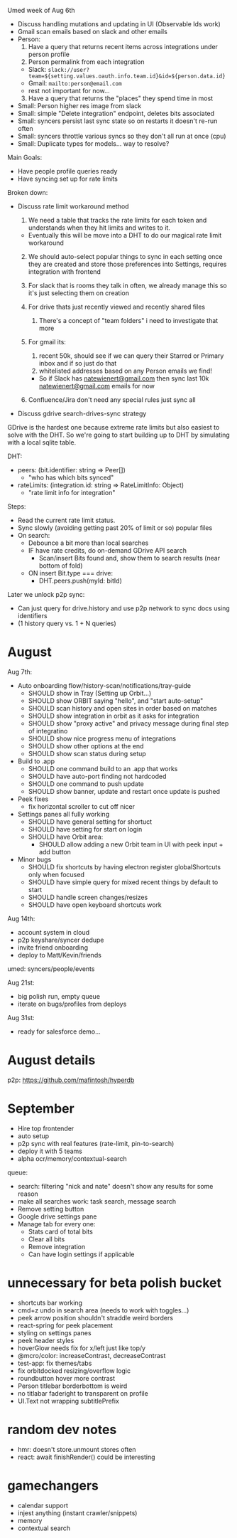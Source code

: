 Umed week of Aug 6th

- Discuss handling mutations and updating in UI (Observable Ids work)
- Gmail scan emails based on slack and other emails
- Person:
  1.  Have a query that returns recent items across integrations under person profile
  2.  Person permalink from each integration
  - Slack: `slack://user?team=${setting.values.oauth.info.team.id}&id=${person.data.id}`
  - Gmail: `mailto:person@email.com`
  - rest not important for now...
  3.  Have a query that returns the "places" they spend time in most
- Small: Person higher res image from slack
- Small: simple "Delete integration" endpoint, deletes bits associated
- Small: syncers persist last sync state so on restarts it doesn't re-run often
- Small: syncers throttle various syncs so they don't all run at once (cpu)
- Small: Duplicate types for models... way to resolve?

Main Goals:

- Have people profile queries ready
- Have syncing set up for rate limits

Broken down:

- Discuss rate limit workaround method

  1.  We need a table that tracks the rate limits for each token and understands when they hit limits and writes to it.

  - Eventually this will be move into a DHT to do our magical rate limit workaround

  2.  We should auto-select popular things to sync in each setting once they are created and store those preferences into Settings, requires integration with frontend

  1.  For slack that is rooms they talk in often, we already manage this so it's just selecting them on creation
  1.  For drive thats just recently viewed and recently shared files
      1.  There's a concept of "team folders" i need to investigate that more
  1.  For gmail its:
      1.  recent 50k, should see if we can query their Starred or Primary inbox and if so just do that
      2.  whitelisted addresses based on any Person emails we find!
      - So if Slack has natewienert@gmail.com then sync last 10k natewienert@gmail.com emails for now
  1.  Confluence/Jira don't need any special rules just sync all

* Discuss gdrive search-drives-sync strategy

GDrive is the hardest one because extreme rate limits but also easiest to solve with the DHT. So we're going to start building up to DHT by simulating with a local sqlite table.

DHT:

- peers: (bit.identifier: string => Peer[])
  - "who has which bits synced"
- rateLimits: (integration.id: string => RateLimitInfo: Object)
  - "rate limit info for integration"

Steps:

- Read the current rate limit status.
- Sync slowly (avoiding getting past 20% of limit or so) popular files
- On search:
  - Debounce a bit more than local searches
  - IF have rate credits, do on-demand GDrive API search
    - Scan/insert Bits found and, show them to search results (near bottom of fold)
  - ON insert Bit.type === drive:
    - DHT.peers.push(myId: bitId)

Later we unlock p2p sync:

- Can just query for drive.history and use p2p network to sync docs using identifiers
- (1 history query vs. 1 + N queries)

# August

Aug 7th:

- Auto onboarding flow/history-scan/notifications/tray-guide
  - SHOULD show in Tray (Setting up Orbit...)
  - SHOULD show ORBIT saying "hello", and "start auto-setup"
  - SHOULD scan history and open sites in order based on matches
  - SHOULD show integration in orbit as it asks for integration
  - SHOULD show "proxy active" and privacy message during final step of integratino
  - SHOULD show nice progress menu of integrations
  - SHOULD show other options at the end
  - SHOULD show scan status during setup
- Build to .app
  - SHOULD one command build to an .app that works
  - SHOULD have auto-port finding not hardcoded
  - SHOULD one command to push update
  - SHOULD show banner, update and restart once update is pushed
- Peek fixes
  - fix horizontal scroller to cut off nicer
- Settings panes all fully working
  - SHOULD have general setting for shortuct
  - SHOULD have setting for start on login
  - SHOULD have Orbit area:
    - SHOULD allow adding a new Orbit team in UI with peek input + add button
- Minor bugs
  - SHOULD fix shortcuts by having electron register globalShortcuts only when focused
  - SHOULD have simple query for mixed recent things by default to start
  - SHOULD handle screen changes/resizes
  - SHOULD have open keyboard shortcuts work

Aug 14th:

- account system in cloud
- p2p keyshare/syncer dedupe
- invite friend onboarding
- deploy to Matt/Kevin/friends

umed: syncers/people/events

Aug 21st:

- big polish run, empty queue
- iterate on bugs/profiles from deploys

Aug 31st:

- ready for salesforce demo...

# August details

p2p: https://github.com/mafintosh/hyperdb

# September

- Hire top frontender
- auto setup
- p2p sync with real features (rate-limit, pin-to-search)
- deploy it with 5 teams
- alpha ocr/memory/contextual-search

queue:

- search: filtering "nick and nate" doesn't show any results for some reason
- make all searches work: task search, message search
- Remove setting button
- Google drive settings pane
- Manage tab for every one:
  - Stats card of total bits
  - Clear all bits
  - Remove integration
  - Can have login settings if applicable

# unnecessary for beta polish bucket

- shortcuts bar working
- cmd+z undo in search area (needs to work with toggles...)
- peek arrow position shouldn't straddle weird borders
- react-spring for peek placement
- styling on settings panes
- peek header styles
- hoverGlow needs fix for x/left just like top/y
- @mcro/color: increaseContrast, decreaseContrast
- test-app: fix themes/tabs
- fix orbitdocked resizing/overflow logic
- roundbutton hover more contrast
- Person titlebar borderbottom is weird
- no titlabar faderight to transparent on profile
- UI.Text not wrapping subtitlePrefix

# random dev notes

- hmr: doesn't store.unmount stores often
- react: await finishRender() could be interesting

# gamechangers

- calendar support
- injest anything (instant crawler/snippets)
- memory
- contextual search
